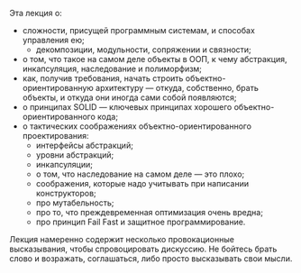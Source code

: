 Эта лекция о:

- сложности, присущей программным системам, и способах управления ею;
  - декомпозиции, модульности, сопряжении и связности;
- о том, что такое на самом деле объекты в ООП, к чему абстракция, инкапсуляция, наследование и полиморфизм;
- как, получив требования, начать строить объектно-ориентированную архитектуру — откуда, собственно, брать объекты, и откуда они иногда сами собой появляются;
- о принципах SOLID — ключевых принципах хорошего объектно-ориентированного кода;
- о тактических соображениях объектно-ориентированного проектирования:
  - интерфейсы абстракций;
  - уровни абстракций;
  - инкапсуляции;
  - о том, что наследование на самом деле — это плохо;
  - соображения, которые надо учитывать при написании конструкторов;
  - про мутабельность;
  - про то, что преждевременная оптимизация очень вредна;
  - про принцип Fail Fast и защитное программирование.

Лекция намеренно содержит несколько провокационные высказывания, чтобы спровоцировать дискуссию. Не бойтесь брать слово и возражать, соглашаться, либо просто высказывать свои мысли.